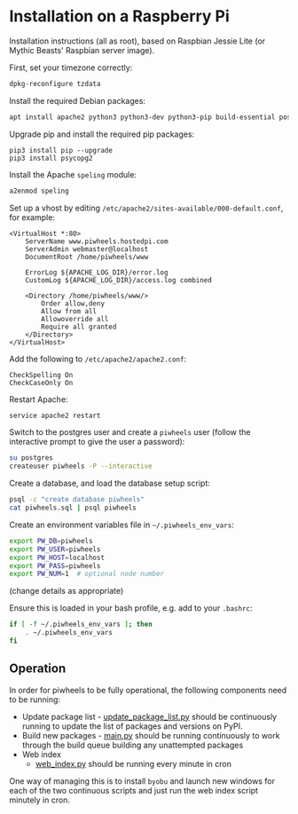 # Installation on a Raspberry Pi

Installation instructions (all as root), based on Raspbian Jessie Lite (or Mythic Beasts' Raspbian server image).

First, set your timezone correctly:

```bash
dpkg-reconfigure tzdata
```

Install the required Debian packages:

```bash
apt install apache2 python3 python3-dev python3-pip build-essential postgresql -y
```

Upgrade pip and install the required pip packages:

```
pip3 install pip --upgrade
pip3 install psycopg2
```

Install the Apache `speling` module:

```bash
a2enmod speling
```

Set up a vhost by editing `/etc/apache2/sites-available/000-default.conf`, for example:

```
<VirtualHost *:80>
	ServerName www.piwheels.hostedpi.com
	ServerAdmin webmaster@localhost
	DocumentRoot /home/piwheels/www

	ErrorLog ${APACHE_LOG_DIR}/error.log
	CustomLog ${APACHE_LOG_DIR}/access.log combined

    <Directory /home/piwheels/www/>
        Order allow,deny
        Allow from all
        Allowoverride all
        Require all granted
    </Directory>
</VirtualHost>
```

Add the following to `/etc/apache2/apache2.conf`:

```
CheckSpelling On
CheckCaseOnly On
```

Restart Apache:

```bash
service apache2 restart
```

Switch to the postgres user and create a `piwheels` user (follow the interactive prompt to give the user a password):

```bash
su postgres
createuser piwheels -P --interactive
```

Create a database, and load the database setup script:

```bash
psql -c "create database piwheels"
cat piwheels.sql | psql piwheels
```

Create an environment variables file in `~/.piwheels_env_vars`:

```bash
export PW_DB=piwheels
export PW_USER=piwheels
export PW_HOST=localhost
export PW_PASS=piwheels
export PW_NUM=1  # optional node number
```

(change details as appropriate)

Ensure this is loaded in your bash profile, e.g. add to your `.bashrc`:

```bash
if [ -f ~/.piwheels_env_vars ]; then
    . ~/.piwheels_env_vars
fi
```

## Operation

In order for piwheels to be fully operational, the following components need to be running:

- Update package list
	  - [update_package_list.py](piwheels/update_package_versions.py) should be continuously running to update the list of packages and versions on PyPI.
- Build new packages
		- [main.py](piwheels/main.py) should be running continuously to work through the build queue building any unattempted packages
- Web index
    - [web_index.py](piwheels/web_index.py) should be running every minute in cron

One way of managing this is to install `byobu` and launch new windows for each of the two continuous scripts and just run the web index script minutely in cron.
